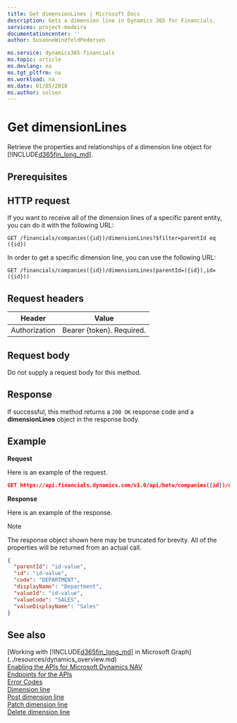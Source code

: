 ```yaml
---
title: Get dimensionLines | Microsoft Docs
description: Gets a dimension line in Dynamics 365 for Financials.
services: project-madeira
documentationcenter: ''
author: SusanneWindfeldPedersen

ms.service: dynamics365-financials
ms.topic: article
ms.devlang: na
ms.tgt_pltfrm: na
ms.workload: na
ms.date: 01/05/2018
ms.author: solsen
---
```


# Get dimensionLines
Retrieve the properties and relationships of a dimension line object for [!INCLUDE[d365fin_long_md](../../includes/d365fin_long_md.md)].

## Prerequisites

## HTTP request

If you want to receive all of the dimension lines of a specific parent entity, you can do it with the following URL:
```
GET /financials/companies({id})/dimensionLines?$filter=parentId eq ({id})
```

In order to get a specific dimension line, you can use the following URL:
```
GET /financials/companies({id})/dimensionLines(parentId=({id}),id=({id}))
```

## Request headers
|Header       |Value                     |
|-------------|--------------------------|
|Authorization|Bearer {token}. Required. |

## Request body
Do not supply a request body for this method.

## Response
If successful, this method returns a ```200 OK``` response code and a **dimensionLines** object in the response body.

## Example

**Request**

Here is an example of the request.
```json
GET https://api.financials.dynamics.com/v1.0/api/beta/companies({id})/dimensionLines(parentId=({id}),id=({id}))
```

**Response**

Here is an example of the response. 

> [!NOTE]  
>   The response object shown here may be truncated for brevity. All of the properties will be returned from an actual call.

```json
{
  "parentId": "id-value",
  "id": "id-value",
  "code": "DEPARTMENT",
  "displayName": "Department",
  "valueId": "id-value",
  "valueCode": "SALES",
  "valueDisplayName": "Sales"
}
```

## See also
[Working with [!INCLUDE[d365fin_long_md](../../includes/d365fin_long_md.md)] in Microsoft Graph](../resources/dynamics_overview.md)  
[Enabling the APIs for Microsoft Dynamics NAV](../../enabling-apis-for-dynamics-nav.md)  
[Endpoints for the APIs](../../endpoints-apis-for-dynamics.md)  
[Error Codes](../dynamics_error_codes.md)  
[Dimension line](../resources/dynamics_dimensionline.md)  
[Post dimension line](../api/dynamics_create_dimensionline.md)  
[Patch dimension line](../api/dynamics_dimensionline_update.md)  
[Delete dimension line](../api/dynamics_dimensionline_delete.md)  